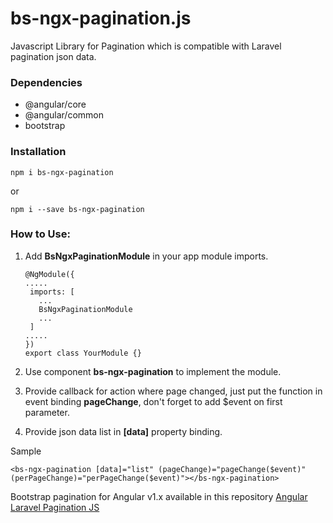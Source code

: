 # bs-ngx-pagination.js
Javascript Library for Pagination which is compatible with Laravel pagination json data.

### Dependencies
- @angular/core
- @angular/common
- bootstrap

### Installation
```
npm i bs-ngx-pagination
```
or
```
npm i --save bs-ngx-pagination
```

### How to Use:
1. Add **BsNgxPaginationModule** in your app module imports.
   ```
   @NgModule({
   .....
    imports: [
      ...
      BsNgxPaginationModule
      ...
    ]
   .....
   })
   export class YourModule {}
   ```

2. Use component **bs-ngx-pagination** to implement the module.
3. Provide callback for action where page changed, just put
   the function in event binding **pageChange**, don't forget to add $event on first parameter.
4. Provide json data list in **[data]** property binding.

Sample
   ```
   <bs-ngx-pagination [data]="list" (pageChange)="pageChange($event)" (perPageChange)="perPageChange($event)"></bs-ngx-pagination>
   ```

Bootstrap pagination for Angular v1.x available in this repository [Angular Laravel Pagination JS](https://github.com/verzth/angular-laravel-pagination.js)
